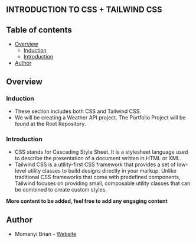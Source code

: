 ## INTRODUCTION TO CSS + TAILWIND CSS

## Table of contents

- [Overview](#overview)
    - [Induction](#induction)
    - [Introduction](#introduction)
- [Author](#author)

## Overview

### Induction
- These section includes both CSS and Tailwind CSS.
- We will be creating a Weather API project. The Portfolio Project will be found at the Root Repository.

### Introduction
- CSS stands for Cascading Style Sheet. It is a stylesheet language used to describe the presentation of a document written in HTML or XML.
- Tailwind CSS is a utility-first CSS framework that provides a set of low-level utility classes to build designs directly in your markup. Unlike traditional CSS frameworks that come with predefined components, Tailwind focuses on providing small, composable utility classes that can be combined to create custom styles.

**More content to be added, feel free to add any engaging content**

## Author

- Momanyi Brian - [Website](https://momanyi-brian-portfolio.vercel.app)